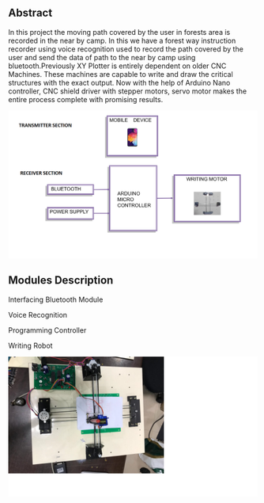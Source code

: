 ## Abstract
In this project the moving path covered by the user in forests area is recorded in the near by camp. In this we have a forest way instruction recorder using voice recognition used to record the path covered by the user and send the data of path to the near by camp using bluetooth.Previously XY Plotter is entirely dependent on older CNC Machines. These machines are capable to write and draw the critical structures with the exact output. Now with the help of Arduino Nano controller, CNC shield driver with stepper motors, servo motor makes the entire process complete with promising results.

![](/Images/block.png)

## Modules Description

Interfacing Bluetooth Module

Voice Recognition

Programming Controller

Writing Robot

![](/Images/output.png)
